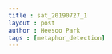 ```yaml
---
title : sat_20190727_1
layout : post
author : Heesoo Park
tags : [metaphor_detection]
---
```


<script src="https://gist.github.com/righ120/ad655705ccac551803c118a79b2c8ad0.js"></script>
